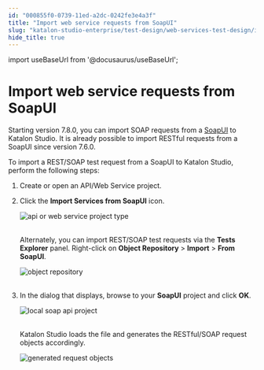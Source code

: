 ```yaml
---
id: "000855f0-0739-11ed-a2dc-0242fe3e4a3f"
title: "Import web service requests from SoapUI"
slug: "katalon-studio-enterprise/test-design/web-services-test-design/import-web-service-objects/import-web-service-requests-from-soapui"
hide_title: true
---
```

import useBaseUrl from '@docusaurus/useBaseUrl';


# <a id="id" class="anchor_top_offset"/><a id="ariaid-title1" class="anchor_top_offset"/>Import web service requests from SoapUI

<p xmlns="http://www.w3.org/1999/xhtml" className="p">Starting version 7.8.0, you can import SOAP requests from a <a className="xref j-external-link" href="https://www.soapui.org/getting-started/" target="_blank">SoapUI</a> to   Katalon Studio. It is already possible to import RESTful requests   from a SoapUI since version 7.6.0.</p> 
<p xmlns="http://www.w3.org/1999/xhtml" className="p">To import a REST/SOAP test request from a SoapUI to Katalon   Studio, perform the following steps:</p> 
<ol xmlns="http://www.w3.org/1999/xhtml" className="ol"><li className="li">     <p className="p">Create or open an API/Web Service project.</p>   </li><li className="li">     <p className="p">Click the <strong className="ph b">Import Services from SoapUI</strong> icon.</p>     <p className="p">       <img className="image" src={useBaseUrl("https://github.com/katalon-studio/docs-images/raw/master/katalon-studio/docs/import-soapui/icon.png")} alt="api or web service project type" /><br /><br />     </p>     <p className="p">Alternately, you can import REST/SOAP test requests via the       <strong className="ph b">Tests Explorer</strong> panel. Right-click on       <strong className="ph b">Object Repository</strong> &gt; <strong className="ph b">Import</strong>       &gt; <strong className="ph b">From SoapUI</strong>.</p>     <p className="p">       <img className="image" src={useBaseUrl("https://github.com/katalon-studio/docs-images/raw/master/katalon-studio/docs/import-soapui/K.S.E-8.2.5-import-soap_api.png")} alt="object repository" /><br /><br />     </p>   </li><li className="li">     <p className="p">In the dialog that displays, browse to your       <strong className="ph b">SoapUI</strong> project and click <strong className="ph b">OK</strong>.</p>     <p className="p">       <img className="image" src={useBaseUrl("https://github.com/katalon-studio/docs-images/raw/master/katalon-studio/docs/import-soapui/soapui.png")} alt="local soap api project" /><br /><br />     </p>     <p className="p">Katalon Studio loads the file and generates the RESTful/SOAP       request objects accordingly.</p>     <p className="p">       <img className="image" src={useBaseUrl("https://github.com/katalon-studio/docs-images/raw/master/katalon-studio/docs/import-soapui/imported.png")} alt="generated request objects" /><br /><br />     </p>   </li></ol> 
